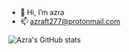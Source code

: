 - 👋 Hi, I’m azra
- 📫 azraft277@protonmail.com

![Azra's GitHub stats](https://github-readme-stats.vercel.app/api?username=azra&show_icons=true&theme=radical)

<!---

--->
